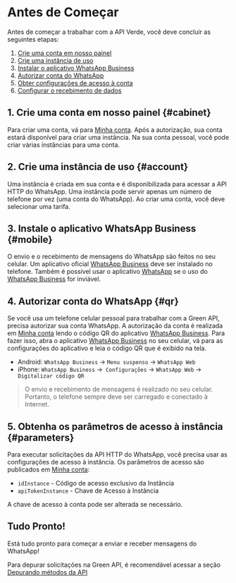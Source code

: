 # Antes de Começar

Antes de começar a trabalhar com a API Verde, você deve concluir as seguintes etapas:

1. [Crie uma conta em nosso painel](#cabinet)
2. [Crie uma instância de uso](#account)
3. [Instalar o aplicativo WhatsApp Business](#mobile)
4. [Autorizar conta do WhatsApp](#qr)
5. [Obter configurações de acesso à conta](#parameters)
6. [Configurar o recebimento de dados](#receiving)

## 1. Crie uma conta em nosso painel {#cabinet}

Para criar uma conta, vá para [Minha conta](https://cabinet.green-api.com.br). Após a autorização, sua conta estará disponível para criar uma instância. Na sua conta pessoal, você pode criar várias instâncias para uma conta.

## 2. Crie uma instância de uso {#account}

Uma instância é criada em sua conta e é disponibilizada para acessar a API HTTP do WhatsApp. Uma instância pode servir apenas um número de telefone por vez (uma conta do WhatsApp). Ao criar uma conta, você deve selecionar uma tarifa.

## 3. Instale o aplicativo WhatsApp Business {#mobile}

O envio e o recebimento de mensagens do WhatsApp são feitos no seu celular. Um aplicativo oficial [WhatsApp Business](https://www.whatsapp.com/business/) deve ser instalado no telefone. Também é possível usar o aplicativo [WhatsApp](https://www.whatsapp.com/) se o uso do [WhatsApp Business](https://www.whatsapp.com/business/) for inviável.

## 4. Autorizar conta do WhatsApp {#qr}

Se você usa um telefone celular pessoal para trabalhar com a Green API, precisa autorizar sua conta WhatsApp. A autorização da conta é realizada em [Minha conta](https://cabinet.green-api.com.br) lendo o código QR do aplicativo [WhatsApp Business](https://www.whatsapp.com/business/). Para fazer isso, abra o aplicativo [WhatsApp Business](https://www.whatsapp.com/business/) no seu celular, vá para as configurações do aplicativo e leia o código QR que é exibido na tela.

- Android: `WhatsApp Business` -> `Menu suspenso` -> `WhatsApp Web`
- iPhone: `WhatsApp Business` ->` Configurações` -> `WhatsApp Web` ->` Digitalizar código QR`

> O envio e recebimento de mensagens é realizado no seu celular. Portanto, o telefone sempre deve ser carregado e conectado à Internet.

## 5. Obtenha os parâmetros de acesso à instância {#parameters}

Para executar solicitações da API HTTP do WhatsApp, você precisa usar as configurações de acesso à instância. Os parâmetros de acesso são publicados em [Minha conta](https://cabinet.green-api.com.br):

- `idInstance` - Código de acesso exclusivo da Instância
- `apiTokenInstance` - Chave de Acesso à Instância

A chave de acesso à conta pode ser alterada se necessário.

## Tudo Pronto!

Está tudo pronto para começar a enviar e receber mensagens do WhatsApp!

Para depurar solicitações na Green API, é recomendável acessar a seção [Depurando métodos da API](postman-collection.md)